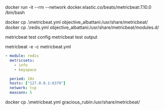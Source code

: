 docker run -it --rm --network  docker.elastic.co/beats/metricbeat:7.10.0 /bin/bash

docker cp  .\metricbeat.yml objective_albattani:/usr/share/metricbeat/
docker cp  .\redis.yml objective_albattani:/usr/share/metricbeat/modules.d/

metricbeat test config
metricbeat test output

metricbeat -e -c metricbeat.yml


````yaml
- module: redis                                                                          
  metricsets:                                                                           
    - info                                                                              
    - keyspace   

  period: 10s                                                                            
  hosts: ["127.0.0.1:6379"]                                                                                                                                                       
  network: tcp                                                                          
  maxconn: 5                                                                           

````

docker cp  .\metricbeat.yml gracious_rubin:/usr/share/metricbeat/